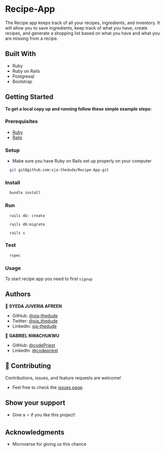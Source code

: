 # Recipe-App

The Recipe app keeps track of all your recipes, ingredients, and inventory. It will allow you to save ingredients, keep track of what you have, create recipes, and generate a shopping list based on what you have and what you are missing from a recipe.

## Built With

- Ruby
- Ruby on Rails
- Postgresql
- Bootstrap

## Getting Started

**To get a local copy up and running follow these simple example steps:**

### Prerequisites

- [Ruby](https://www.ruby-lang.org/en/)
- [Rails](https://gorails.com/)

### Setup

- Make sure you have Ruby on Rails set up properly on your computer

``` sh 
  git git@github.com:sja-thedude/Recipe-App.git
``` 

### Install

```sh
  bundle install
```

### Run

```
  rails db: create
```

```
  rails db:migrate
```

```
  rails s
```

### Test

```sh
  rspec
```
### Usage

To start recipe app you need to first `signup`

## Authors

👤 **SYEDA JUVERIA AFREEN**

- GitHub: [@sja-thedude](https://github.com/sja-thedude)
- Twitter: [@sja_thedude](https://twitter.com/sja_thedude)
- LinkedIn: [sja-thedude](https://linkedin.com/in/sja-thedude)


👤 **GABRIEL NWACHUKWU**

- GitHub: [@codePriest](https://github.com/gabrielcoder247)
- LinkedIn: [@codepriest](https://www.linkedin.com/in/gabriel-nwachukwu-209613173/)

## 🤝 Contributing

Contributions, issues, and feature requests are welcome!

- Feel free to check the [issues page](https://github.com/faizi2500/recipe-app/issues).

## Show your support

- Give a ⭐️ if you like this project!

## Acknowledgments

- Microverse for giving us this chance
